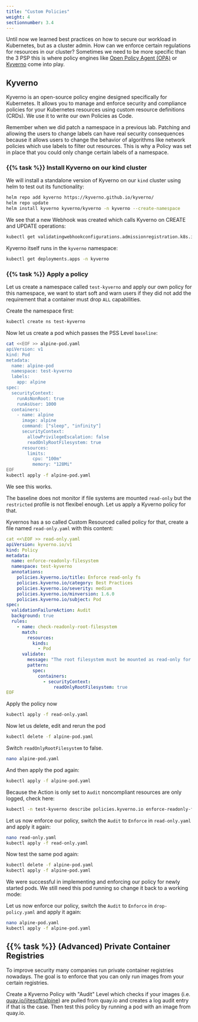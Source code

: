 ```yaml
---
title: "Custom Policies"
weight: 4
sectionnumber: 3.4
---
```


Until now we learned best practices on how to secure our workload in Kubernetes, but as a cluster admin. How can we enforce certain regulations for resources in our cluster? Sometimes we need to be more specific than the 3 PSP this is where policy engines like [Open Policy Agent (OPA)](https://www.openpolicyagent.org/) or [Kyverno](https://kyverno.io/) come into play.

## Kyverno

Kyverno is an open-source policy engine designed specifically for Kubernetes. It allows you to manage and enforce security and compliance policies for your Kubernetes resources using custom resource definitions (CRDs). We use it to write our own Policies as Code.

Remember when we did patch a namespace in a previous lab. Patching and allowing the users to change labels can have real security consequences because it allows users to change the behavior of algorithms like network policies which use labels to filter out resources. This is why a Policy was set in place that you could only change certain labels of a namespace.

### {{% task %}} Install Kyverno on our kind cluster

We will install a standalone version of Kyverno on our `kind` cluster using helm to test out its functionality:

```bash
helm repo add kyverno https://kyverno.github.io/kyverno/
helm repo update
helm install kyverno kyverno/kyverno -n kyverno --create-namespace
 ```

We see that a new Webhook was created which calls Kyverno on CREATE and UPDATE operations:

```bash
kubectl get validatingwebhookconfigurations.admissionregistration.k8s.io kyverno-policy-validating-webhook-cfg -oyaml
```

Kyverno itself runs in the `kyverno` namespace:

```bash
kubectl get deployments.apps -n kyverno
```

### {{% task %}} Apply a policy

Let us create a namespace called `test-kyverno` and apply our own policy for this namespace, we want to start soft and warn users if they did not add the requirement that a container must drop `ALL` capabilities.

Create the namespace first:

```bash
kubectl create ns test-kyverno
```

Now let us create a pod which passes the PSS Level `baseline`:

```bash
cat <<EOF >> alpine-pod.yaml
apiVersion: v1
kind: Pod
metadata:
  name: alpine-pod
  namespace: test-kyverno
  labels:
    app: alpine
spec:
  securityContext:
    runAsNonRoot: true
    runAsUser: 1000
  containers:
    - name: alpine
      image: alpine
      command: ["sleep", "infinity"]
      securityContext:
        allowPrivilegeEscalation: false
        readOnlyRootFilesystem: true
      resources:
        limits:
          cpu: "100m"
          memory: "128Mi"
EOF
kubectl apply -f alpine-pod.yaml
```

We see this works.

The baseline does not monitor if file systems are mounted `read-only` but the `restricted` profile is not flexibel enough. Let us apply a Kyverno policy for that.

Kyvernos has a so called Custom Resourced called policy for that, create a file named `read-only.yaml` with this content:

```yaml
cat <<\EOF >> read-only.yaml
apiVersion: kyverno.io/v1
kind: Policy
metadata:
  name: enforce-readonly-filesystem
  namespace: test-kyverno
  annotations:
    policies.kyverno.io/title: Enforce read-only fs
    policies.kyverno.io/category: Best Practices
    policies.kyverno.io/severity: medium
    policies.kyverno.io/minversion: 1.6.0
    policies.kyverno.io/subject: Pod
spec:
  validationFailureAction: Audit
  background: true
  rules:
    - name: check-readonly-root-filesystem
      match:
        resources:
          kinds:
            - Pod
      validate:
        message: "The root filesystem must be mounted as read-only for all containers."
        pattern:
          spec:
            containers:
              - securityContext:
                  readOnlyRootFilesystem: true
EOF
```

Apply the policy now

```bash
kubectl apply -f read-only.yaml
```

Now let us delete, edit and rerun the pod

```bash
kubectl delete -f alpine-pod.yaml
```

Switch `readOnlyRootFilesystem` to false.

```bash
nano alpine-pod.yaml
```

And then apply the pod again:

```bash
kubectl apply -f alpine-pod.yaml
```

Because the Action is only set to `Audit` noncompliant resources are only logged, check here:

```bash
kubectl -n test-kyverno describe policies.kyverno.io enforce-readonly-filesystem
```

Let us now enforce our policy, switch the `Audit` to `Enforce` in `read-only.yaml` and apply it again:

```bash
nano read-only.yaml
kubectl apply -f read-only.yaml
```

Now test the same pod again:

```bash
kubectl delete -f alpine-pod.yaml
kubectl apply -f alpine-pod.yaml
```

We were successful in implementing and enforcing our policy for newly started pods. We still need this pod running so change it back to a working mode:

Let us now enforce our policy, switch the `Audit` to `Enforce` in `drop-policy.yaml` and apply it again:

```bash
nano alpine-pod.yaml
kubectl apply -f alpine-pod.yaml
```

## {{% task %}} (Advanced) Private Container Registries

To improve security many companies run private container registries nowadays. The goal is to enforce that you can only run images from your certain registries.

Create a Kyverno Policy with "Audit" Level which checks if your images (i.e. [quay.io/jitesoft/alpine](https://quay.io/repository/jitesoft/alpine?tab=tags&tag=latest)) are pulled from quay.io and creates a log audit entry if that is the case. Then test this policy by running a pod with an image from quay.io.
